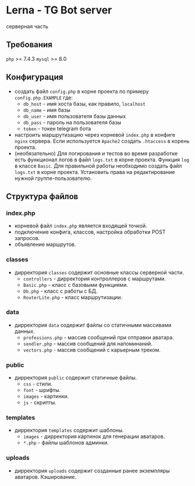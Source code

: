 # Lerna - TG Bot server
серверная часть


## Требования
`php` >= 7.4.3 `mysql` >= 8.0


## Конфигурация
- создать файл `config.php` в корне проекта по примеру `config.php.EXAMPLE` где:
    - `db_host` - имя хоста базы, как правило, `localhost`
    - `db_name` - имя базы
    - `db_user` - имя пользователя базы данных
    - `db_pass` - пароль на пользователя базы
    - `token` - токен telegram бота
- настроить маршрутизацию через корневой `index.php` в конфиге `nginx` сервера. Если используется `Apache2` создать `.htaccess` в корень проекта.
- (необязательно) Для логирования и тестов во время разработке есть функционал логов в файл `logs.txt` в корне проекта. Функция `log` в классе `Basic`. Для правильной работы необходимо создать файл `logs.txt` в корне проекта. Установить права на редактирование нужной группе-пользователю.


## Структура файлов

### index.php
- корневой файл `index.php` является входящей точкой.
- подключение конфига, классов, настройка обработки POST запросов.
- объявление маршрутов.

### classes 
- дирректория `classes` содержит основные классы серверной части.
    - `controllers` - дирректория контроллеров с маршрутами.
    - `Basic.php` - класс с базовыми функциями.
    - `Db.php` - класс с работы с БД.
    - `RouterLite.php` - класс маршрутизации.

### data
- дирректория `data` содержит файлы со статичными массивами данных.
    - `professions.php` - массив сообщений при отправки аватара.
    - `sendler.php` - массив сообщений для напоминаний.
    - `vectors.php` - массив сообщений с карьерным треком.

### public
- дирректория `public` содержит статичные файлы.
    - `css` - стили.
    - `font` - шрифты.
    - `images` - картинки.
    - `js` - скрипты.

### templates
- дирректория `templates` содержит шаблоны.
    - `images` - дирректория картинок для генерации аватаров.
    - `*.php` -  файлы шаблонов админки.
    
### uploads
- дирректория `uploads` содержит созданные ранее экземпляры аватаров. Кэширование.
